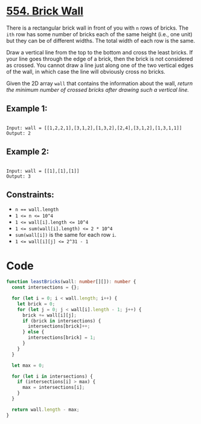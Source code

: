 # [554. Brick Wall](https://leetcode.com/problems/brick-wall/description/)

There is a rectangular brick wall in front of you with `n` rows of bricks. The `ith` row has some number of bricks each of the same height (i.e., one unit) but they can be of different widths. The total width of each row is the same.

Draw a vertical line from the top to the bottom and cross the least bricks. If your line goes through the edge of a brick, then the brick is not considered as crossed. You cannot draw a line just along one of the two vertical edges of the wall, in which case the line will obviously cross no bricks.

Given the 2D array `wall` that contains the information about the wall, _return the minimum number of crossed bricks after drawing such a vertical line._

## Example 1:

```

Input: wall = [[1,2,2,1],[3,1,2],[1,3,2],[2,4],[3,1,2],[1,3,1,1]]
Output: 2

```

## Example 2:

```

Input: wall = [[1],[1],[1]]
Output: 3

```

## Constraints:

- `n == wall.length`
- `1 <= n <= 10^4`
- `1 <= wall[i].length <= 10^4`
- `1 <= sum(wall[i].length) <= 2 * 10^4`
- `sum(wall[i])` is the same for each row `i`.
- `1 <= wall[i][j] <= 2^31 - 1`

# Code

```ts
function leastBricks(wall: number[][]): number {
  const intersections = {};

  for (let i = 0; i < wall.length; i++) {
    let brick = 0;
    for (let j = 0; j < wall[i].length - 1; j++) {
      brick += wall[i][j];
      if (brick in intersections) {
        intersections[brick]++;
      } else {
        intersections[brick] = 1;
      }
    }
  }

  let max = 0;

  for (let i in intersections) {
    if (intersections[i] > max) {
      max = intersections[i];
    }
  }

  return wall.length - max;
}
```
